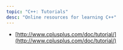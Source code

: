 ```yaml
---
topic: "C++: Tutorials"
desc: "Online resources for learning C++"
---
```


* [http://www.cplusplus.com/doc/tutorial/](http://www.cplusplus.com/doc/tutorial/)
